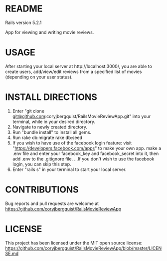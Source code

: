 # README

Rails version 5.2.1

App for viewing and writing movie reviews.

# USAGE

After starting your local server at http://localhost:3000/, you are able to create users, add/view/edit reviews from a specified list of movies (depending on your user status).

# INSTALL DIRECTIONS

1. Enter "git clone git@github.com:coryjbergquist/RailsMovieReviewApp.git" into your terminal, while in your desired directory.
2. Navigate to newly created directory.
3. Run "bundle install" to install all gems.
4. Run rake db:migrate rake db:seed
5. If you wish to have use of the facebook login feature:
  visit "https://developers.facebook.com/apps" to make your own app.
  make a .env file and enter your facebook_key and facebook_secret into it,
  then add .env to the .gitignore file.
    ...If you don't wish to use the facebook login, you can skip this step.
6. Enter "rails s" in your terminal to start your local server.

# CONTRIBUTIONS

Bug reports and pull requests are welcome at https://github.com/coryjbergquist/RailsMovieReviewApp

# LICENSE

 This project has been licensed under the MIT open source license:
 https://github.com/coryjbergquist/RailsMovieReviewApp/blob/master/LICENSE.md
